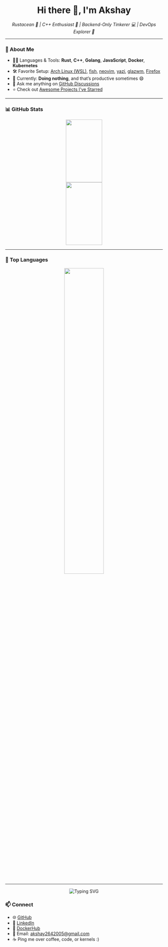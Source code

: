 <h1 align="center">Hi there 👋, I'm <strong>Akshay</strong></h1>

<p align="center">
  <em>Rustacean 🦀 | C++ Enthusiast 🚀 | Backend-Only Tinkerer 💻 | DevOps Explorer 🐳</em>
</p>

---

### 🧠 About Me

-   🧑‍💻 Languages & Tools: **Rust**, **C++**, **Golang**, **JavaScript**, **Docker**, **Kubernetes**
-   🛠️ Favorite Setup: [Arch Linux (WSL)](https://wiki.archlinux.org/title/Arch_Linux), [fish](https://fishshell.com/), [neovim](https://neovim.io/), [yazi](https://github.com/sxyazi/yazi), [glazwm](https://github.com/glzr-io/glazewm), [Firefox](https://www.mozilla.org/firefox/)
-   🌱 Currently: **Doing nothing**, and that’s productive sometimes 😄
-   💬 Ask me anything on [GitHub Discussions](https://github.com/Akshay2642005/Akshay2642005/discussions/new/choose)
-   ⭐ Check out [Awesome Projects I've Starred](AWESOME-STARS.md)

---
### 📊 GitHub Stats

<div align="center">

  <!-- GitHub Stats -->
  <picture>
    <source media="(prefers-color-scheme: dark)" srcset="https://github-readme-stats-ouuan.vercel.app/api?username=Akshay2642005&theme=github_dark&show_icons=true">
    <img width="48%" height="200" src="https://github-readme-stats-ouuan.vercel.app/api?username=Akshay2642005&show_icons=true&theme=github_dark">
  </picture>
</div>
<div align="center">
  <!-- GitHub Streak - now matches GitHub stats theme -->
  <img width="48%" height="200" src="http://github-readme-streak-stats.herokuapp.com?user=Akshay2642005&theme=github-dark&hide_border=false&mode=weekly" />

</div>

---

### 🧰 Top Languages

<div align="center">
  <img width="50%" src="https://github-readme-stats.vercel.app/api/top-langs?username=Akshay2642005&layout=compact&langs_count=8&theme=github_dark" />
</div>

---


<p align="center">
  <img src="https://readme-typing-svg.herokuapp.com?font=JetBrains+Mono&pause=1000&color=35F7B4&width=435&lines=Thanks+for+visiting!+Happy+Hacking!+%F0%9F%90%9B" alt="Typing SVG" />
</p>

### 📫 Connect

- 🌐 [GitHub](https://github.com/Akshay2642005) 
- 🔗 [LinkedIn](https://www.linkedin.com/in/akshay2642005)  
- 🐳 [DockerHub](https://hub.docker.com/u/akshay2642005)  
- 📧 Email: [akshay2642005@gmail.com](mailto:akshay@example.com) 
-   ☕ Ping me over coffee, code, or kernels :)

